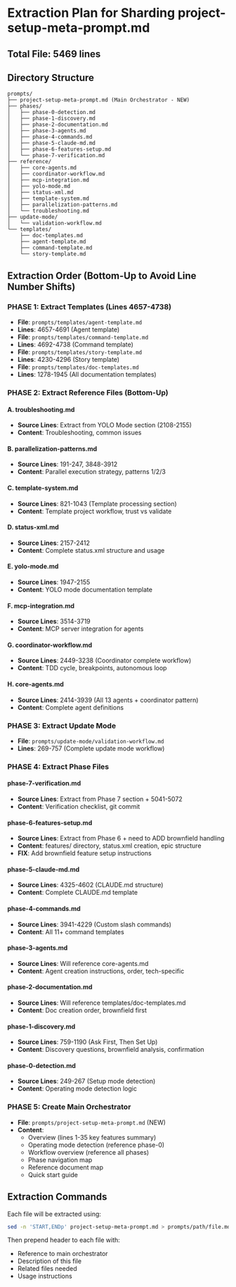 # Extraction Plan for Sharding project-setup-meta-prompt.md

## Total File: 5469 lines

## Directory Structure
```
prompts/
├── project-setup-meta-prompt.md (Main Orchestrator - NEW)
├── phases/
│   ├── phase-0-detection.md
│   ├── phase-1-discovery.md
│   ├── phase-2-documentation.md
│   ├── phase-3-agents.md
│   ├── phase-4-commands.md
│   ├── phase-5-claude-md.md
│   ├── phase-6-features-setup.md
│   └── phase-7-verification.md
├── reference/
│   ├── core-agents.md
│   ├── coordinator-workflow.md
│   ├── mcp-integration.md
│   ├── yolo-mode.md
│   ├── status-xml.md
│   ├── template-system.md
│   ├── parallelization-patterns.md
│   └── troubleshooting.md
├── update-mode/
│   └── validation-workflow.md
└── templates/
    ├── doc-templates.md
    ├── agent-template.md
    ├── command-template.md
    └── story-template.md
```

## Extraction Order (Bottom-Up to Avoid Line Number Shifts)

### PHASE 1: Extract Templates (Lines 4657-4738)
- **File**: `prompts/templates/agent-template.md`
- **Lines**: 4657-4691 (Agent template)
- **File**: `prompts/templates/command-template.md`
- **Lines**: 4692-4738 (Command template)
- **File**: `prompts/templates/story-template.md`
- **Lines**: 4230-4296 (Story template)
- **File**: `prompts/templates/doc-templates.md`
- **Lines**: 1278-1945 (All documentation templates)

### PHASE 2: Extract Reference Files (Bottom-Up)

#### A. troubleshooting.md
- **Source Lines**: Extract from YOLO Mode section (2108-2155)
- **Content**: Troubleshooting, common issues

#### B. parallelization-patterns.md  
- **Source Lines**: 191-247, 3848-3912
- **Content**: Parallel execution strategy, patterns 1/2/3

#### C. template-system.md
- **Source Lines**: 821-1043 (Template processing section)
- **Content**: Template project workflow, trust vs validate

#### D. status-xml.md
- **Source Lines**: 2157-2412
- **Content**: Complete status.xml structure and usage

#### E. yolo-mode.md
- **Source Lines**: 1947-2155
- **Content**: YOLO mode documentation template

#### F. mcp-integration.md
- **Source Lines**: 3514-3719
- **Content**: MCP server integration for agents

#### G. coordinator-workflow.md
- **Source Lines**: 2449-3238 (Coordinator complete workflow)
- **Content**: TDD cycle, breakpoints, autonomous loop

#### H. core-agents.md
- **Source Lines**: 2414-3939 (All 13 agents + coordinator pattern)
- **Content**: Complete agent definitions

### PHASE 3: Extract Update Mode
- **File**: `prompts/update-mode/validation-workflow.md`
- **Lines**: 269-757 (Complete update mode workflow)

### PHASE 4: Extract Phase Files

#### phase-7-verification.md
- **Source Lines**: Extract from Phase 7 section + 5041-5072
- **Content**: Verification checklist, git commit

#### phase-6-features-setup.md
- **Source Lines**: Extract from Phase 6 + need to ADD brownfield handling
- **Content**: features/ directory, status.xml creation, epic structure
- **FIX**: Add brownfield feature setup instructions

#### phase-5-claude-md.md
- **Source Lines**: 4325-4602 (CLAUDE.md structure)
- **Content**: Complete CLAUDE.md template

#### phase-4-commands.md
- **Source Lines**: 3941-4229 (Custom slash commands)
- **Content**: All 11+ command templates

#### phase-3-agents.md
- **Source Lines**: Will reference core-agents.md
- **Content**: Agent creation instructions, order, tech-specific

#### phase-2-documentation.md
- **Source Lines**: Will reference templates/doc-templates.md
- **Content**: Doc creation order, brownfield first

#### phase-1-discovery.md
- **Source Lines**: 759-1190 (Ask First, Then Set Up)
- **Content**: Discovery questions, brownfield analysis, confirmation

#### phase-0-detection.md
- **Source Lines**: 249-267 (Setup mode detection)
- **Content**: Operating mode detection logic

### PHASE 5: Create Main Orchestrator
- **File**: `prompts/project-setup-meta-prompt.md` (NEW)
- **Content**:
  - Overview (lines 1-35 key features summary)
  - Operating mode detection (reference phase-0)
  - Workflow overview (reference all phases)
  - Phase navigation map
  - Reference document map
  - Quick start guide

## Extraction Commands

Each file will be extracted using:
```bash
sed -n 'START,ENDp' project-setup-meta-prompt.md > prompts/path/file.md
```

Then prepend header to each file with:
- Reference to main orchestrator
- Description of this file
- Related files needed
- Usage instructions
